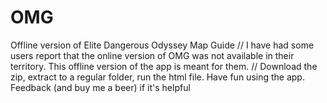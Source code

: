 # OMG
Offline version of Elite Dangerous Odyssey Map Guide 
//
I have had some users report that the online version of OMG was not available in their territory. This offline version of the app is meant for them.
//
Download the zip, extract to a regular folder, run the html file. Have fun using the app. Feedback (and buy me a beer) if it's helpful
